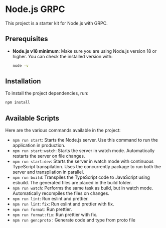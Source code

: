 # Node.js GRPC

This project is a starter kit for Node.js with GRPC.

## Prerequisites

- **Node.js v18 minimum**: Make sure you are using Node.js version 18 or higher. You can check the installed version with:
  ```bash
  node -v
  ```

## Installation

To install the project dependencies, run:

```bash
npm install
```

## Available Scripts


Here are the various commands available in the project:

- `npm run start`: Starts the Node.js server. Use this command to run the application in production.
- `npm run start:watch`: Starts the server in watch mode. Automatically restarts the server on file changes.
- `npm run start:dev`: Starts the server in watch mode with continuous TypeScript transpilation. Uses the concurrently package to run both the server and transpilation in parallel.
- `npm run build`: Transpiles the TypeScript code to JavaScript using esbuild. The generated files are placed in the build folder.
- `npm run watch`: Performs the same task as build, but in watch mode. Automatically recompiles the files on changes.
- `npm run lint`: Run eslint and prettier.
- `npm run lint:fix`: Run eslint and prettier with fix.
- `npm run format`: Run prettier.
- `npm run format:fix`: Run prettier with fix.
- `npm run gen:proto` : Generate code and type from proto file
